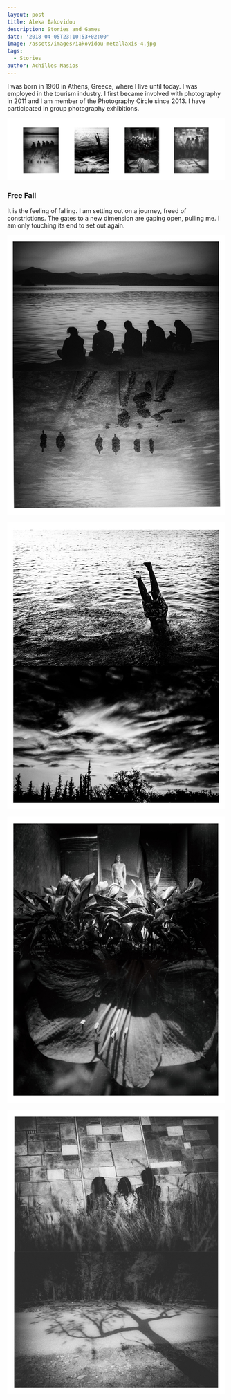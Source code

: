 ```yaml
---
layout: post
title: Aleka Iakovidou
description: Stories and Games
date: '2018-04-05T23:10:53+02:00'
image: /assets/images/iakovidou-metallaxis-4.jpg
tags:
  - Stories
author: Achilles Nasios
---
```

I was born in 1960 in Athens, Greece, where I live until today. I was employed in the tourism industry. I first became involved with photography in 2011 and I am member of the Photography Circle since 2013. I have participated in group photography exhibitions.

![null](/assets/images/iakovidou_parousiasi_diptyxa.jpg#full)

### Free Fall

It is the feeling of falling.
I am setting out on a journey, freed of constrictions.
The gates to a new dimension are gaping open, pulling me.
I am only touching its end to set out again.

![null](/assets/images/iakovidou-diptyxo1.jpg)

![null](/assets/images/iakovidou-diptyxo2.jpg)

![null](/assets/images/iakovidou-diptyxo3.jpg)

![null](/assets/images/iakovidou-diptyxoo4.jpg)

